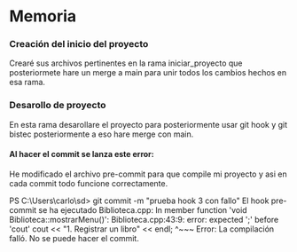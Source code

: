 # Memoria

### Creación del inicio del proyecto
 Crearé sus archivos pertinentes en la rama iniciar_proyecto que posteriormete hare un merge a main para unir todos los cambios hechos en esa rama.


### Desarollo de proyecto
 En esta rama desarollare el proyecto para posteriormente usar  git hook y git bistec posteriormente a eso hare merge con main.

#### Al hacer el commit se lanza este error:

He modificado el archivo pre-commit para que compile mi proyecto y asi en cada commit todo funcione correctamente.

PS C:\Users\carlo\sd> git commit -m "prueba hook 3 con fallo"
El hook pre-commit se ha ejecutado
Biblioteca.cpp: In member function 'void Biblioteca::mostrarMenu()':
Biblioteca.cpp:43:9: error: expected ';' before 'cout'
         cout << "1. Registrar un libro" << endl;
         ^~~~
Error: La compilación falló. No se puede hacer el commit.